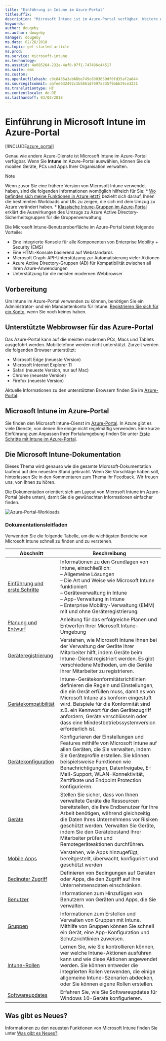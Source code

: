 ```yaml
---
title: "Einführung in Intune im Azure-Portal"
titlesuffix: 
description: "Microsoft Intune ist im Azure-Portal verfügbar. Weitere grundlegende Informationen zu Intune finden Sie im Azure-Portal."
keywords: 
author: dougeby
ms.author: dougeby
manager: dougeby
ms.date: 02/28/2018
ms.topic: get-started-article
ms.prod: 
ms.service: microsoft-intune
ms.technology: 
ms.assetid: 4a085264-232a-4af0-97f1-747496c44517
ms.suite: ems
ms.custom: 
ms.openlocfilehash: c9c8485a3ab68be745c8903659df0fd35af2a644
ms.sourcegitcommit: aafed032492c1b5861d7097a335f9bbb29ce3221
ms.translationtype: HT
ms.contentlocale: de-DE
ms.lasthandoff: 03/02/2018
---
```

# <a name="introduction-to-microsoft-intune-in-the-azure-portal"></a>Einführung in Microsoft Intune im Azure-Portal


[!INCLUDE[azure_portal](./includes/azure_portal.md)]

Genau wie andere Azure-Dienste ist Microsoft Intune im Azure-Portal verfügbar. Wenn Sie **Intune** im Azure-Portal auswählen, können Sie die mobilen Geräte, PCs und Apps Ihrer Organisation verwalten.

>[!NOTE] 
> Wenn zuvor Sie eine frühere Version von Microsoft Intune verwendet haben, sind die folgenden Informationen womöglich hilfreich für Sie:
    * [Wo befinden sich meine Funktionen in Azure jetzt?](ui-changes.md) bezieht sich darauf, Ihnen die bestimmten Workloads und UIs zu zeigen, die sich mit dem Umzug zu Azure verändert haben.
    * [Klassische Intune-Gruppen im Azure-Portal](groups-get-started.md) erklärt die Auswirkungen des Umzugs zu Azure Active Directory-Sicherheitsgruppen für die Gruppenverwaltung.

Die Microsoft Intune-Benutzeroberfläche im Azure-Portal bietet folgende Vorteile:

- Eine integrierte Konsole für alle Komponenten von Enterprise Mobility + Security (EMS)
- Eine HTML-Konsole basierend auf Webstandards
- Microsoft Graph-API-Unterstützung zur Automatisierung vieler Aktionen
- Azure Active Directory-Gruppen (AD) für Kompatibilität zwischen all Ihren Azure-Anwendungen
- Unterstützung für die meisten modernen Webbrowser

## <a name="before-you-start"></a>Vorbereitung

Um Intune im Azure-Portal verwenden zu können, benötigen Sie ein Administrator- und ein Mandantenkonto für Intune. [Registrieren Sie sich für ein Konto](https://portal.office.com/Signup/Signup.aspx?OfferId=40BE278A-DFD1-470a-9EF7-9F2596EA7FF9&dl=INTUNE_A&ali=1#0%20), wenn Sie noch keines haben.

## <a name="supported-web-browsers-for-the-azure-portal"></a>Unterstützte Webbrowser für das Azure-Portal

Das Azure-Portal kann auf die meisten modernen PCs, Macs und Tablets ausgeführt werden. Mobiltelefone werden nicht unterstützt.
Zurzeit werden die folgenden Browser unterstützt:

- Microsoft Edge (neueste Version)
- Microsoft Internet Explorer 11
- Safari (neueste Version, nur auf Mac)
- Chrome (neueste Version)
- Firefox (neueste Version)

Aktuelle Informationen zu den unterstützten Browsern finden Sie im [Azure-Portal](https://docs.microsoft.com/azure/azure-preview-portal-supported-browsers-devices).

## <a name="microsoft-intune-in-the-azure-portal"></a>Microsoft Intune im Azure-Portal

Sie finden den Microsoft Intune-Dienst im [Azure-Portal](https://portal.azure.com). In Azure gibt es viele Dienste, von denen Sie einige nicht regelmäßig verwenden. Eine kurze Einführung zum Anpassen Ihrer Portalumgebung finden Sie unter [Erste Schritte mit Intune im Azure-Portal](get-started-azure.md).

## <a name="the-microsoft-intune-documentation"></a>Die Microsoft Intune-Dokumentation

Dieses Thema wird genauso wie die gesamte Microsoft-Dokumentation laufend auf den neuesten Stand gebracht. Wenn Sie Vorschläge haben soll, hinterlassen Sie in den Kommentaren zum Thema Ihr Feedback. Wir freuen uns, von Ihnen zu hören.

Die Dokumentation orientiert sich am Layout von Microsoft Intune im Azure-Portal (siehe unten), damit Sie die gewünschten Informationen einfacher finden.

![Azure-Portal-Workloads](./media/azure-portal-workloads.png)

### <a name="documentation-guide"></a>Dokumentationsleitfaden

Verwenden Sie die folgende Tabelle, um die wichtigsten Bereiche von Microsoft Intune schnell zu finden und zu verstehen.

| Abschnitt                                                      | Beschreibung                                                                                                                                                                                                                                                                                      |
|--------------------------------------------------------------|--------------------------------------------------------------------------------------------------------------------------------------------------------------------------------------------------------------------------------------------------------------------------------------------------|
| [Einführung und erste Schritte](introduction-intune.md)       | Informationen zu den Grundlagen von Intune, einschließlich:<br /> – Allgemeine Lösungen<br /> – Die Art und Weise wie Microsoft Intune funktioniert<br /> – Geräteverwaltung in Intune<br /> – App-Verwaltung in Intune<br /> – Enterprise Mobility-Verwaltung (EMM) mit und ohne Geräteregistrierung                                                         |
| [Planung und Entwurf](planning-guide.md)                         | Anleitung für das erfolgreiche Planen und Entwerfen Ihrer Microsoft Intune-Umgebung                                                                                                                                                                                                             |
| [Geräteregistrierung](device-enrollment.md)                    | Verstehen, wie Microsoft Intune Ihnen bei der Verwaltung der Geräte Ihrer Mitarbeiter hilft, indem Geräte beim Intune-Dienst registriert werden. Es gibt verschiedene Methoden, um die Geräte Ihrer Mitarbeiter zu registrieren.                                                                                                         |
| [Gerätekompatibilität](device-compliance.md)                    | Intune-Gerätekonformitätsrichtlinien definieren die Regeln und Einstellungen, die ein Gerät erfüllen muss, damit es von Microsoft Intune als konform eingestuft wird. Beispiele für die Konformität sind z.B. ein Kennwort für den Gerätezugriff anfordern, Geräte verschlüsseln oder dass eine Mindestbetriebssystemversion erforderlich ist. |
| [Gerätekonfiguration](device-profiles.md)                   | Konfigurieren der Einstellungen und Features mithilfe von Microsoft Intune auf allen Geräten, die Sie verwalten, indem Sie Geräteprofile erstellen. Sie können beispielsweise Funktionen wie Benachrichtigungen, Datenfreigabe, E-Mail-Support, WLAN-Konnektivität, Zertifikate und Endpoint Protection konfigurieren.              |
| [Geräte](device-management.md)                              | Stellen Sie sicher, dass von Ihnen verwaltete Geräte die Ressourcen bereitstellen, die Ihre Endbenutzer für Ihre Arbeit benötigen, während gleichzeitig die Daten Ihres Unternehmens vor Risiken geschützt werden. Verwalten Sie Geräte, indem Sie den Gerätebestand Ihrer Mitarbeiter prüfen und Remotegeräteaktionen durchführen.                                                      |
| [Mobile Apps](app-management.md)                             | Verstehen, wie Apps hinzugefügt, bereitgestellt, überwacht, konfiguriert und geschützt werden                                                                                                                                                                                                                             |
| [Bedingter Zugriff](conditional-access.md)                  | Definieren von Bedingungen auf Geräten oder Apps, die den Zugriff auf Ihre Unternehmensdaten einschränken.                                                                                                                                                                                                            |
| [Benutzer](users-add.md)                                        | Informationen zum Hinzufügen von Benutzern von Geräten und Apps, die Sie verwalten.                                                                                                                                                                                                                                           |
| [Gruppen](groups-get-started.md)                              | Informationen zum Erstellen und Verwalten von Gruppen mit Intune. Mithilfe von Gruppen können Sie schnell ein Gerät, eine App-Konfiguration und Schutzrichtlinien zuweisen.                                                                                                                                             |
| [Intune-Rollen](role-based-access-control.md)                 | Lernen Sie, wie Sie kontrollieren können, wer welche Intune-Aktionen ausführen kann und wie diese Aktionen angewendet werden. Sie können entweder die integrierten Rollen verwenden, die einige allgemeine Intune-Szenarien abdecken, oder Sie können eigene Rollen erstellen.                                                                                 |
| [Softwareupdates](windows-update-for-business-configure.md) | Erfahren Sie, wie Sie Softwareupdates für Windows 10-Geräte konfigurieren.                                                                                                                                                                                                                                  |

## <a name="whats-new"></a>Was gibt es Neues?

Informationen zu den neuesten Funktionen von Microsoft Intune finden Sie unter [Was gibt es Neues?](whats-new.md).
